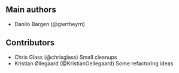 ## Main authors ##

 * Danilo Bargen (@gwrtheyrn)

## Contributors ##

 * Chris Glass (@chrisglass) Small cleanups
 * Kristian Øllegaard (@KristianOellegaard) Some refactoring ideas
